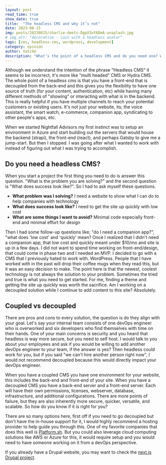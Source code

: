 ```yaml
---
layout: post
read_time: true
show_date: true
title:  "The headless CMS and why it’s not"
date: 2023-08-15
img: posts/20230815/charlie-deets-DgpX3oYADmA-unsplash.jpg
# img_alt: "decorative - coin with a headless avatar"
tags: [cms, headless-cms, wordpress, development]
category: opinion
author: Vatché
description: "What’s the point of a headless CMS and do you need one? We cover some of the reasons why you should or should not and explain why its called headless even though it really isn’t."
---
```

Although we understand the intention of the phrase "Headless CMS" it seems to be incorrect, it's more like "multi headed" CMS or Hydra CMS. The whole point of a headless cms is that you have a front-end that is decoupled from the back-end and this gives you the flexibility to have one source of truth (for your content, authentication, etc) while having many different methods of "showing" or interacting with what is in the backend. This is really helpful if you have multiple channels to reach your potential customers or existing users. It's not just your website, its; the voice assistant, the smart watch, e-commerce, companion app, syndicating to other people's apps, etc.

When we started Nightfall Advisors my first instinct was to setup an environment in Azure and start building out the servers that would house the backend (strapi), the front-end (react), and perhaps Gatsby to give me a jump-start. But then I stopped. I was going after what I wanted to work with instead of figuring out what I was trying to accomplish.

## Do you need a headless CMS?

When you start a project the first thing you need to do is answer this question. "What is the problem you are solving?" and the second question is "What does success look like?". So I had to ask myself these questions.

- **What problem was I solving?** I need a website to show what I can do to help companies with technology
- **What does success look like?** I need to get the site up quickly with low cost
- **What are some things I want to avoid?** Minimal code especially front-end and minimal effort for design

Then I had some follow-up questions like; "do I need a companion app?", "what does 'low cost' and 'quickly' mean? Once I realized that I didn't need a companion app, that low cost and quickly meant under $10/mo and site is up in a few days. I did not want to spend time working on front-end/design, that could come in phase two and I needed an MVP. I decided to go with a CMS that I previously hated to work with. WordPress. People that I have worked with in the past will drop their coffee mugs when they read this, but it was an easy decision to make. The point here is that the newest, coolest technology is not always the solution to your problem. Sometimes the tried and true is what you need to get started. For me, finding a theme and getting the site up quickly was worth the sacrifice. Am I working on a decoupled solution while I continue to add content to this site? Absolutely.

## Coupled vs decoupled

There are pros and cons to every solution, the question is do they align with your goal. Let's say your internal team consists of one devOps engineer who is overworked and six developers who find themselves with time on their hands. One of your main concerns is security and you heard that headless is way more secure, but you need to self host. I would talk to you about your employees and ask if you would be willing to add another devOps engineer to your team, if the answer is yes? Then headless could work for you, but if you said "we can't hire another person right now", I would not recommend decoupled because this would directly impact your devOps engineer.

When you have a coupled CMS you have one environment for your website, this includes the back-end and front-end of your site. When you have a decoupled CMS you have a back-end server and a front-end server. Each will have their own permissions, licenses, webserver, database, infrastructure, and additional configurations. There are more points of failure, but they are also inherently more secure, quicker, versatile, and scalable. So how do you know if it is right for you?

There are so many options here, first off if you need to go decoupled but don't have the in-house support for it, I would highly recommend a hosting provider to help guide you through this. One of my favorite companies that does this well is [Platform.sh](https://platform.sh/). But you could also leverage cloud computing solutions like AWS or Azure for this, it would require setup and you would need to have someone working on it from a devOps perspective.

If you already have a Drupal website, you may want to check the [next.js Drupal project](https://next-drupal.org/).